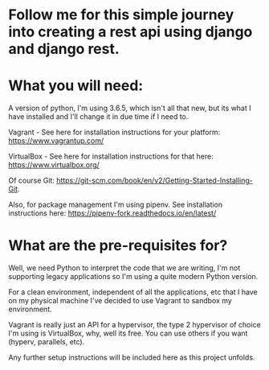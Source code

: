 # Follow me for this simple journey into creating a rest api using django and django rest.

# What you will need:
A version of python, I'm using 3.6.5, which isn't all that new, but its what I have installed and I'll 
change it in due time if I need to.


Vagrant - See here for installation instructions for your platform:
https://www.vagrantup.com/

VirtualBox - See here for installation instructions for that here:
https://www.virtualbox.org/

Of course Git: 
https://git-scm.com/book/en/v2/Getting-Started-Installing-Git.

Also, for package management I'm using pipenv. See installation instructions here:
https://pipenv-fork.readthedocs.io/en/latest/

# What are the pre-requisites for?
Well, we need Python to interpret the code that we are writing, I'm not
supporting legacy applications so I'm using a quite modern Python version.
 
For a clean environment, independent of all the applications, etc that I have 
on my physical machine I've decided to use Vagrant to sandbox my environment.

Vagrant is really just an API for a hypervisor, the type 2 hypervisor of choice I'm using 
is VirtualBox, why, well its free. You can use others if you want (hyperv, parallels, etc). 


Any further setup instructions will be included here as this project unfolds.